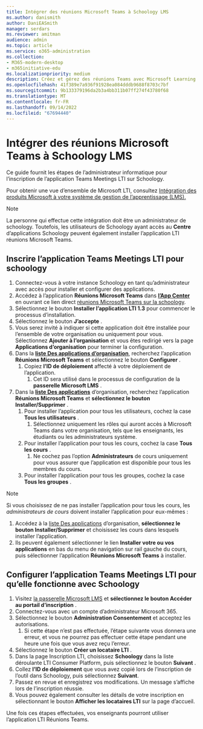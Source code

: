 ```yaml
---
title: Intégrer des réunions Microsoft Teams à Schoology LMS
ms.author: danismith
author: DaniEASmith
manager: serdars
ms.reviewer: amitman
audience: admin
ms.topic: article
ms.service: o365-administration
ms.collection:
- M365-modern-desktop
- m365initiative-edu
ms.localizationpriority: medium
description: Créez et gérez des réunions Teams avec Microsoft Learning Tools Interoperability (LTI) pour Schoology LMS.
ms.openlocfilehash: 41f389e7a936f91928ea084dddb9688f8703c7bf
ms.sourcegitcommit: 9b133379196da2b3a4bb311b07ff274f43780f68
ms.translationtype: MT
ms.contentlocale: fr-FR
ms.lasthandoff: 09/14/2022
ms.locfileid: "67694440"
---
```

# <a name="integrate-microsoft-teams-meetings-with-schoology-lms"></a>Intégrer des réunions Microsoft Teams à Schoology LMS

Ce guide fournit les étapes de l’administrateur informatique pour l’inscription de l’application Teams Meetings LTI sur Schoology.

Pour obtenir une vue d’ensemble de Microsoft LTI, consultez [Intégration des produits Microsoft à votre système de gestion de l’apprentissage (LMS).](index.md)

> [!NOTE]
> La personne qui effectue cette intégration doit être un administrateur de schoology. Toutefois, les utilisateurs de Schoology ayant accès au **Centre** d’applications Schoology peuvent également installer l’application LTI réunions Microsoft Teams.

## <a name="register-the-teams-meetings-lti-app-for-schoology"></a>Inscrire l’application Teams Meetings LTI pour schoology

1. Connectez-vous à votre instance Schoology en tant qu’administrateur avec accès pour installer et configurer des applications.
1. Accédez à l’application **Réunions Microsoft Teams** dans [**l’App Center**](https://app.schoology.com/apps) en ouvrant ce lien direct [réunions Microsoft Teams sur la schoology](https://app.schoology.com/apps/profile/6017478062).
1. Sélectionnez le bouton **Installer l’application LTI 1.3** pour commencer le processus d’installation.
1. Sélectionnez le bouton **J’accepte** .
1. Vous serez invité à indiquer si cette application doit être installée pour l’ensemble de votre organisation ou uniquement pour vous. Sélectionnez **Ajouter à l’organisation** et vous êtes redirigé vers la page **Applications d’organisation** pour terminer la configuration.
1. Dans la [**liste Des applications d’organisation**](https://app.schoology.com/apps/school_apps), recherchez l’application **Réunions Microsoft Teams** et sélectionnez le bouton **Configurer** .
    1. Copiez **l’ID de déploiement** affecté à votre déploiement de l’application.
        1. Cet ID sera utilisé dans le processus de configuration de la **passerelle Microsoft LMS** .
1. Dans la [**liste Des applications**](https://app.schoology.com/apps/school_apps) d’organisation, recherchez l’application **Réunions Microsoft Teams** et **sélectionnez le bouton Installer/Supprimer** .
    1. Pour installer l’application pour tous les utilisateurs, cochez la case **Tous les utilisateurs** .
        1. Sélectionnez uniquement les rôles qui auront accès à Microsoft Teams dans votre organisation, tels que les enseignants, les étudiants ou les administrateurs système.
    1. Pour installer l’application pour tous les cours, cochez la case **Tous les cours** .
        1. Ne cochez pas l’option **Administrateurs** de cours uniquement pour vous assurer que l’application est disponible pour tous les membres du cours.
    1. Pour installer l’application pour tous les groupes, cochez la case **Tous les groupes** .

> [!NOTE]
> Si vous choisissez de ne pas installer l’application pour tous les cours, les *administrateurs de cours* doivent installer l’application pour eux-mêmes :
>
> 1. Accédez à la [liste Des applications](https://app.schoology.com/apps/school_apps) d’organisation, **sélectionnez le bouton Installer/Supprimer** et choisissez les cours dans lesquels installer l’application.
> 1. Ils peuvent également sélectionner le lien **Installer votre ou vos applications** en bas du menu de navigation sur rail gauche du cours, puis sélectionner l’application **Réunions Microsoft Teams** à installer.

## <a name="configure-the-teams-meetings-lti-app-to-work-with-schoology"></a>Configurer l’application Teams Meetings LTI pour qu’elle fonctionne avec Schoology

1. Visitez [la passerelle Microsoft LMS](https://lti.microsoft.com/) et **sélectionnez le bouton Accéder au portail d’inscription** .
1. Connectez-vous avec un compte d’administrateur Microsoft 365.
1. Sélectionnez le bouton **Administration Consentement** et acceptez les autorisations.
    1. Si cette étape n’est pas effectuée, l’étape suivante vous donnera une erreur, et vous ne pourrez pas effectuer cette étape pendant une heure une fois que vous avez reçu l’erreur.
1. Sélectionnez le bouton **Créer un locataire LTI** .
1. Dans la page Inscription LTI, choisissez **Schoology** dans la liste déroulante LTI Consumer Platform, puis sélectionnez le bouton **Suivant** .
1. Collez **l’ID de déploiement** que vous avez copié lors de l’inscription de l’outil dans Schoology, puis sélectionnez **Suivant**.
1. Passez en revue et enregistrez vos modifications. Un message s’affiche lors de l’inscription réussie.
1. Vous pouvez également consulter les détails de votre inscription en sélectionnant le bouton **Afficher les locataires LTI** sur la page d’accueil.

Une fois ces étapes effectuées, vos enseignants pourront utiliser l’application LTI Réunions Teams.

